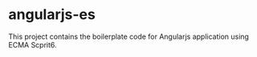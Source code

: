 # angularjs-es

This project contains the boilerplate code for Angularjs application using ECMA Scprit6.
